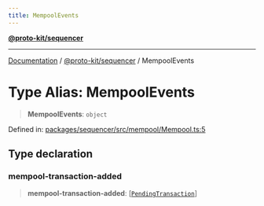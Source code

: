 ```yaml
---
title: MempoolEvents
---
```


[**@proto-kit/sequencer**](../README.md)

***

[Documentation](../../../README.md) / [@proto-kit/sequencer](../README.md) / MempoolEvents

# Type Alias: MempoolEvents

> **MempoolEvents**: `object`

Defined in: [packages/sequencer/src/mempool/Mempool.ts:5](https://github.com/proto-kit/framework/blob/28efa802e3737fc3b77339148b307ef7246f3ef1/packages/sequencer/src/mempool/Mempool.ts#L5)

## Type declaration

### mempool-transaction-added

> **mempool-transaction-added**: \[[`PendingTransaction`](../classes/PendingTransaction.md)\]
